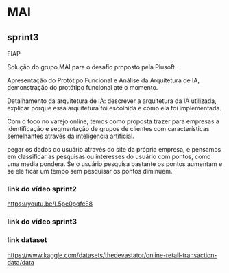 # MAI
## sprint3 
FIAP

Solução do grupo MAI para o desafio proposto pela Plusoft.

Apresentação do Protótipo Funcional e Análise da Arquitetura de IA, demonstração do protótipo funcional até o momento.

Detalhamento da arquitetura de IA: descrever a arquitetura da IA utilizada, explicar porque essa arquitetura foi escolhida e como ela foi implementada.

Com o foco no varejo online, temos como proposta trazer para empresas a identificação e segmentação de grupos de clientes com características semelhantes através da inteligência artificial.

pegar os dados do usuário através do site da própria empresa, e pensamos em classificar as pesquisas ou interesses do usuário com pontos, como uma media pondera. Se o usuário pesquisa bastante os pontos aumentam e se ele ficar um tempo sem pesquisar os pontos diminuem.

### link do vídeo sprint2
https://youtu.be/L5pe0pqfcE8

### link do vídeo sprint3


### link dataset
https://www.kaggle.com/datasets/thedevastator/online-retail-transaction-data/data

